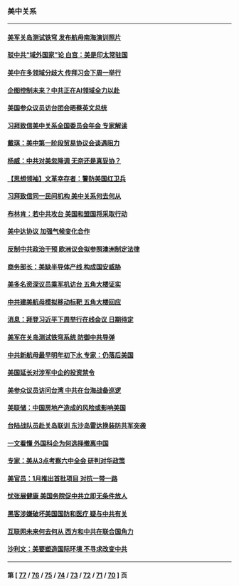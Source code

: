 ### 美中关系
---
#### [美军关岛测试铁穹 发布航母南海演训照片](../../pages/nf1412576/n13370417.md) 
#### [驳中共“域外国家”论 白宫：美是印太常驻国](../../pages/nf1412576/n13370330.md) 
#### [美中在多领域分歧大 传拜习会下周一举行](../../pages/nf1412576/n13370089.md) 
#### [企图控制未来？中共正在AI领域全力以赴](../../pages/nf1412576/n13369998.md) 
#### [美国参众议员访台团会晤蔡英文总统](../../pages/nf1412576/n13368735.md) 
#### [习拜致信美中关系全国委员会年会 专家解读](../../pages/nf1412576/n13368985.md) 
#### [戴琪：美中第一阶段贸易协议会谈遇阻力](../../pages/nf1412576/n13368806.md) 
#### [杨威：中共对美忽降调 无奈还是真妥协？](../../pages/nf1412576/n13368037.md) 
#### [【思想领袖】文革幸存者：警防美国红卫兵](../../pages/nf1412576/n13339289.md) 
#### [习拜致信同一民间机构 美中关系何去何从](../../pages/nf1412576/n13368086.md) 
#### [布林肯：若中共攻台 美国和盟国将采取行动](../../pages/nf1412576/n13367972.md) 
#### [美中达协议 加强气候变化合作](../../pages/nf1412576/n13367992.md) 
#### [反制中共政治干预 欧洲议会拟参照澳洲制定法律](../../pages/nf1412576/n13366973.md) 
#### [商务部长：美缺半导体产线 构成国安威胁](../../pages/nf1412576/n13366040.md) 
#### [美多名资深议员乘军机访台 五角大楼证实](../../pages/nf1412576/n13366044.md) 
#### [中共建美航母模拟移动标靶 五角大楼回应](../../pages/nf1412576/n13365851.md) 
#### [消息：拜登习近平下周举行在线会议 日期待定](../../pages/nf1412576/n13365715.md) 
#### [美军在关岛测试铁穹系统 防御中共导弹](../../pages/nf1412576/n13365453.md) 
#### [中共新航母最早明年初下水 专家：仍落后美国](../../pages/nf1412576/n13365553.md) 
#### [美国延长对涉军中企的投资禁令](../../pages/nf1412576/n13365498.md) 
#### [美参众议员访问台湾 中共在台海战备巡逻](../../pages/nf1412576/n13364855.md) 
#### [美联储：中国房地产造成的风险或影响美国](../../pages/nf1412576/n13363970.md) 
#### [台陆战队员赴关岛联训 东沙岛雷达换装防共军突袭](../../pages/nf1412576/n13361796.md) 
#### [一文看懂 外国科企为何选择撤离中国](../../pages/nf1412576/n13351520.md) 
#### [专家：美从3点考察六中全会 研判对华政策](../../pages/nf1412576/n13362089.md) 
#### [美官员：1月推出首批项目 对抗一带一路](../../pages/nf1412576/n13363145.md) 
#### [忧张展健康 美国务院促中共立即无条件放人](../../pages/nf1412576/n13363080.md) 
#### [黑客涉嫌破坏美国国防和医疗 疑与中共有关](../../pages/nf1412576/n13362753.md) 
#### [互联网未来何去何从 西方和中共在联合国角力](../../pages/nf1412576/n13362882.md) 
#### [沙利文：美要塑造国际环境 不寻求改变中共](../../pages/nf1412576/n13362875.md) 

---
#### 第 [ [77](./77.md) / [76](./76.md) / [75](./75.md) / [74](./74.md) / [73](./73.md) / [72](./72.md) / [71](./71.md) / [70](./70.md) ] 页
